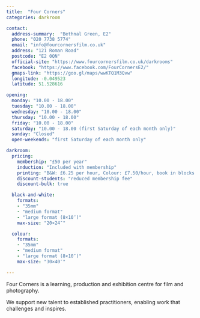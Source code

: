 ```yaml
---
title:  "Four Corners"
categories: darkroom

contact:
  address-summary:  "Bethnal Green, E2"
  phone: "020 7738 5774"
  email: "info@fourcornersfilm.co.uk"
  address: "121 Roman Road"
  postcode: "E2 0QN"
  official-site: "https://www.fourcornersfilm.co.uk/darkrooms"
  facebook: "https://www.facebook.com/FourCornersE2/"
  gmaps-link: "https://goo.gl/maps/wwKTQ1M3Qvw"
  longitude: -0.049523
  latitude: 51.528616

opening:
  monday: "10.00 - 18.00"
  tuesday: "10.00 - 18.00"
  wednesday: "10.00 - 18.00"
  thursday: "10.00 - 18.00"
  friday: "10.00 - 18.00"
  saturday: "10.00 - 18.00 (first Saturday of each month only)"
  sunday: "Closed"
  open-weekends: "first Saturday of each month only"

darkroom:
  pricing:
    membership: "£50 per year"
    induction: "Included with membership"
    printing: "B&W: £6.25 per hour, Colour: £7.50/hour, book in blocks of 4 hours only"
    discount-students: "reduced membership fee"
    discount-bulk: true

  black-and-white:
    formats:
    - "35mm"
    - "medium format"
    - "large format (8×10″)"
    max-size: "20×24″"

  colour:
    formats:
    - "35mm"
    - "medium format"
    - "large format (8×10″)"
    max-size: "30×40″"

---
```


Four Corners is a learning, production and exhibition centre for film and photography.  

We support new talent to established practitioners, enabling work that challenges and inspires.
